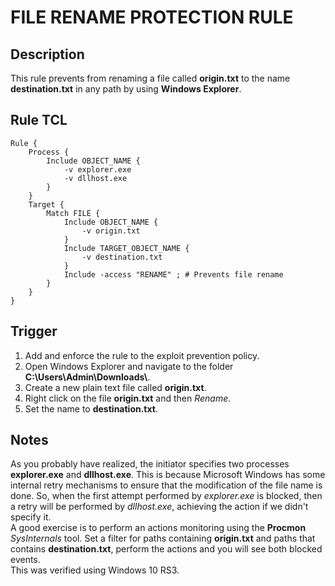 # FILE RENAME PROTECTION RULE

## Description
This rule prevents from renaming a file called **origin.txt** to the name **destination.txt** in any path by using **Windows Explorer**.

## Rule TCL
```
Rule {
    Process {
        Include OBJECT_NAME {
            -v explorer.exe
            -v dllhost.exe
        }
    }
    Target {
        Match FILE {
            Include OBJECT_NAME {
                -v origin.txt
            }
            Include TARGET_OBJECT_NAME {
                -v destination.txt
            }
            Include -access "RENAME" ; # Prevents file rename
        }
    }
}
```

## Trigger
1. Add and enforce the rule to the exploit prevention policy.
2. Open Windows Explorer and navigate to the folder **C:\\Users\\Admin\\Downloads\\**.
3. Create a new plain text file called **origin.txt**.
4. Right click on the file **origin.txt** and then *Rename*.
5. Set the name to **destination.txt**.

## Notes
As you probably have realized, the initiator specifies two processes **explorer.exe** and **dllhost.exe**. This is because Microsoft Windows has some internal retry mechanisms to ensure that the modification of the file name is done. So, when the first attempt performed by *explorer.exe* is blocked, then a retry will be performed by *dllhost.exe*, achieving the action if we didn't specify it.<br>
A good exercise is to perform an actions monitoring using the **Procmon** *SysInternals* tool. Set a filter for paths containing **origin.txt** and paths that contains **destination.txt**, perform the actions and you will see both blocked events.<br>
This was verified using Windows 10 RS3.<br><br>